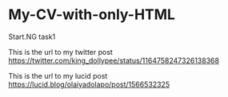 # My-CV-with-only-HTML
Start.NG task1

This is the url to my twitter post https://twitter.com/king_dollypee/status/1164758247326138368

This is the url to my lucid post https://lucid.blog/olaiyadolapo/post/1566532325
